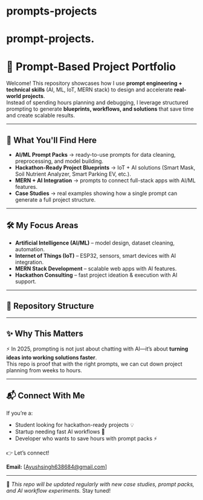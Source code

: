 # prompts-projects
# prompt-projects.
# 🚀 Prompt-Based Project Portfolio

Welcome! This repository showcases how I use **prompt engineering + technical skills** (AI, ML, IoT, MERN stack) to design and accelerate **real-world projects**.  
Instead of spending hours planning and debugging, I leverage structured prompting to generate **blueprints, workflows, and solutions** that save time and create scalable results.  

---

## 📌 What You'll Find Here
- **AI/ML Prompt Packs** → ready-to-use prompts for data cleaning, preprocessing, and model building.  
- **Hackathon-Ready Project Blueprints** → IoT + AI solutions (Smart Mask, Soil Nutrient Analyzer, Smart Parking EV, etc.).  
- **MERN + AI Integration** → prompts to connect full-stack apps with AI/ML features.  
- **Case Studies** → real examples showing how a single prompt can generate a full project structure.  

---

## 🛠️ My Focus Areas
- **Artificial Intelligence (AI/ML)** – model design, dataset cleaning, automation.  
- **Internet of Things (IoT)** – ESP32, sensors, smart devices with AI integration.  
- **MERN Stack Development** – scalable web apps with AI features.  
- **Hackathon Consulting** – fast project ideation & execution with AI support.  

---

## 📂 Repository Structure



---

## ✨ Why This Matters
⚡ In 2025, prompting is not just about chatting with AI—it’s about **turning ideas into working solutions faster**.  
This repo is proof that with the right prompts, we can cut down project planning from weeks to hours.  

---

## 📬 Connect With Me
If you’re a:  
- Student looking for hackathon-ready projects 💡  
- Startup needing fast AI workflows 🚀  
- Developer who wants to save hours with prompt packs ⚡  

👉 Let’s connect!  

**Email:** [Ayushsingh638684@gmail.com]  

---

🔹 *This repo will be updated regularly with new case studies, prompt packs, and AI workflow experiments.* Stay tuned!

